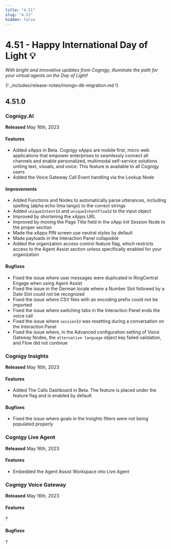 ```yaml
---
title: "4.51"
slug: "4.51"
hidden: false
---
```


# 4.51 - Happy International Day of Light 💡

_With bright and innovative updates from Cognigy, illuminate the path for your virtual agents on the Day of Light!_

{! _includes/release-notes/mongo-db-migration.md !}


## 4.51.0

### Cognigy.AI

**Released** May 16th, 2023

#### Features

- Added xApps in Beta. Cognigy xApps are mobile first, micro web applications that empower enterprises to seamlessly connect all channels and enable personalized, multimodal self-service solutions uniting text, visuals, and voice. This feature is available to all Cognigy users
- Added the Voice Gateway Call Event handling via the Lookup Node

#### Improvements

- Added Functions and Nodes to automatically parse utterances, including spelling (alpha echo lima tango) to the correct strings
- Added `uniqueIntentId` and `uniqueIntentFlowId` to the input object
- Improved by shortening the xApps URL
- Improved by moving the Page Title field in the xApp Init Session Node to the proper section
- Made the xApps PIN screen use neutral styles by default
- Made payloads in the Interaction Panel collapsible
- Added the organization access control feature flag, which restricts access to the Agent Assist section  unless specifically enabled for your organization 

#### Bugfixes

- Fixed the issue where user messages were duplicated in RingCentral Engage when using Agent Assist
- Fixed the issue in the German locale where a Number Slot followed by a Date Slot could not be recognized
- Fixed the issue where CSV files with an encoding prefix could not be imported
- Fixed the issue where switching tabs in the Interaction Panel ends the voice call
- Fixed the issue where `sessionId` was resetting during a conversation on the Interaction Panel
- Fixed the issue where, in the Advanced configuration setting of Voice Gateway Nodes, the `alternative language` object key failed validation, and Flow did not continue

### Cognigy Insights

**Released** May 16th, 2023

#### Features

- Added The Calls Dashboard in Beta. The feature is placed under the feature flag and is enabled by default

#### Bugfixes

- Fixed the issue where goals in the Insights filters were not being populated properly

### Cognigy Live Agent

**Released** May 16th, 2023

#### Features

- Embedded the Agent Assist Workspace into Live Agent

### Cognigy Voice Gateway

**Released** May 16th, 2023

#### Features

?

#### Bugfixes

?